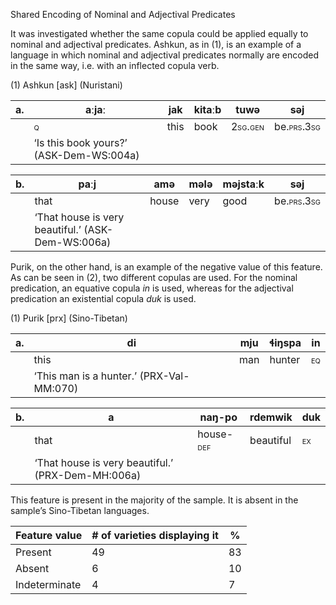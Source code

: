 Shared Encoding of Nominal and Adjectival Predicates

It was investigated whether the same copula could be applied equally to
nominal and adjectival predicates. Ashkun, as in (1), is an example of a
language in which nominal and adjectival predicates normally are encoded
in the same way, i.e. with an inflected copula verb.

(1) <span id="_Ref12281344" class="anchor"></span>Ashkun
    \[ask\] (Nuristani)

| a.  | aːjaː                                           | jak  | kitaːb | tuwə                                                  | **səj**                                                  |
|-----|-------------------------------------------------|------|--------|-------------------------------------------------------|----------------------------------------------------------|
|     | <span style="font-variant:small-caps;">q</span> | this | book   | <span style="font-variant:small-caps;">2sg.gen</span> | be.<span style="font-variant:small-caps;">prs.3sg</span> |
|     | ‘Is this book yours?’ (ASK-Dem-WS:004a)         |

| b.  | paːj                                              | amə   | mələ | məjstaːk | **səj**                                                  |
|-----|---------------------------------------------------|-------|------|----------|----------------------------------------------------------|
|     | that                                              | house | very | good     | be.<span style="font-variant:small-caps;">prs.3sg</span> |
|     | ‘That house is very beautiful.’ (ASK-Dem-WS:006a) |

Purik, on the other hand, is an example of the negative value of this
feature. As can be seen in (2), two different copulas are used. For the
nominal predication, an equative copula *in* is used, whereas for the
adjectival predication an existential copula *duk* is used.

(1) <span id="_Ref51160116" class="anchor"></span>Purik
    \[prx\] (Sino-Tibetan)

| a.  | di                                       | mju | ɬiŋspa | **in**                                           |
|-----|------------------------------------------|-----|--------|--------------------------------------------------|
|     | this                                     | man | hunter | <span style="font-variant:small-caps;">eq</span> |
|     | ‘This man is a hunter.’ (PRX-Val-MM:070) |

| b.  | a                                                 | naŋ-po                                                  | rdemwik   | **duk**                                          |
|-----|---------------------------------------------------|---------------------------------------------------------|-----------|--------------------------------------------------|
|     | that                                              | house-<span style="font-variant:small-caps;">def</span> | beautiful | <span style="font-variant:small-caps;">ex</span> |
|     | ‘That house is very beautiful.’ (PRX-Dem-MH:006a) |

This feature is present in the majority of the sample. It is absent in
the sample’s Sino-Tibetan languages.

| Feature value | \# of varieties displaying it | %   |
|---------------|-------------------------------|-----|
| Present       | 49                            | 83  |
| Absent        | 6                             | 10  |
| Indeterminate | 4                             | 7   |


